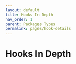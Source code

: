 ```yaml
---
layout: default
title: Hooks In Depth
nav_order: 1
parent: Packages Types
permalink: pages/hook-details
---
```


# Hooks In Depth